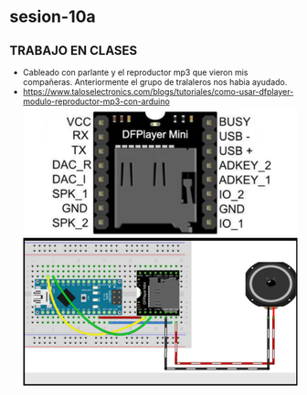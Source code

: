 # sesion-10a
## TRABAJO EN CLASES
- Cableado con parlante y el reproductor mp3 que vieron mis compañeras. Anteriormente el grupo de tralaleros nos habia ayudado.
- https://www.taloselectronics.com/blogs/tutoriales/como-usar-dfplayer-modulo-reproductor-mp3-con-arduino
![Cableado](./imagenes/cableado1.png)
![Cableado2](./imagenes/Cableado2.png)

